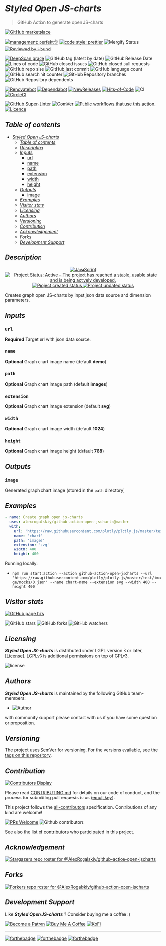 # _Styled Open JS-charts_

> GitHub Action to generate open JS-charts

[![GitHub marketplace](https://img.shields.io/badge/marketplacegithub--open-jscharts-blue?logo=github)](https://github.com/marketplace/actions/graph-open-jscharts)

[![management: perfekt👌](https://img.shields.io/badge/management-perfekt👌-red.svg)](https://github.com/lekterable/perfekt)
[![code style: prettier](https://img.shields.io/badge/code_style-prettier-ff69b4.svg)](https://github.com/prettier/prettier)
![Mergify Status](https://img.shields.io/endpoint.svg?url=https://gh.mergify.io/badges/AlexRogalskiy/github-action-open-jscharts)
[![Reviewed by Hound](https://img.shields.io/badge/Reviewed_by-Hound-8E64B0.svg)](https://houndci.com)

<!-- [![Become a sponsor](https://img.shields.io/badge/sponsor-AlexRogalskiy-181717.svg?logo=github)](https://github.com/sponsors/AlexRogalskiy)-->

[![DeepScan grade](https://deepscan.io/api/teams/11946/projects/15929/branches/326929/badge/grade.svg)](https://deepscan.io/dashboard#view=project&tid=11946&pid=15929&bid=326929)
![GitHub tag (latest by date)](https://img.shields.io/github/v/tag/AlexRogalskiy/github-action-open-jscharts)
![GitHub Release Date](https://img.shields.io/github/release-date/AlexRogalskiy/github-action-open-jscharts)
![Lines of code](https://tokei.rs/b1/github/AlexRogalskiy/github-action-open-jscharts?category=lines)
![GitHub closed issues](https://img.shields.io/github/issues-closed/AlexRogalskiy/github-action-open-jscharts)
![GitHub closed pull requests](https://img.shields.io/github/issues-pr-closed/AlexRogalskiy/github-action-open-jscharts)
![GitHub repo size](https://img.shields.io/github/repo-size/AlexRogalskiy/github-action-open-jscharts)
![GitHub last commit](https://img.shields.io/github/last-commit/AlexRogalskiy/github-action-open-jscharts)
![GitHub language count](https://img.shields.io/github/languages/count/AlexRogalskiy/github-action-open-jscharts)
![GitHub search hit counter](https://img.shields.io/github/search/AlexRogalskiy/github-action-open-jscharts/goto)
![GitHub Repository branches](https://badgen.net/github/branches/AlexRogalskiy/github-action-open-jscharts)
![GitHub Repository dependents](https://badgen.net/github/dependents-repo/AlexRogalskiy/github-action-open-jscharts)

[![Renovatebot](https://badgen.net/badge/renovate/enabled/green?cache=300)](https://renovatebot.com/)
[![Dependabot](https://img.shields.io/badge/dependabot-enabled-1f8ceb.svg?style=flat-square)](https://dependabot.com/)
[![NewReleases](https://newreleases.io/badge.svg)](https://newreleases.io/github/AlexRogalskiy/github-action-open-jscharts)
[![Hits-of-Code](https://hitsofcode.com/github/alexrogalskiy/github-action-open-jscharts?branch=master)](https://hitsofcode.com/github/alexrogalskiy/github-action-open-jscharts?branch=master/view?branch=master)
![CI](https://github.com/AlexRogalskiy/github-action-open-jscharts/workflows/CI/badge.svg)
[![CircleCI](https://circleci.com/gh/AlexRogalskiy/github-action-open-jscharts.svg?style=shield)](https://circleci.com/gh/AlexRogalskiy/github-action-open-jscharts)

<!--[![codecov](https://codecov.io/gh/AlexRogalskiy/github-action-open-jscharts/branch/master/graph/badge.svg)](https://codecov.io/gh/AlexRogalskiy/github-action-charts)-->

[![GitHub Super-Linter](https://github.com/AlexRogalskiy/github-action-open-jscharts/workflows/Lint%20Code%20Base/badge.svg)](https://github.com/marketplace/actions/super-linter)
[![ComVer](https://img.shields.io/badge/ComVer-compliant-brightgreen.svg)][repo]
[![Public workflows that use this action.][total_usages]][search_results]
[![Licence][license_id]][license_content]

## _Table of contents_

<!--ts-->
   * [<em>Styled Open JS-charts</em>](#styled-open-js-charts)
      * [<em>Table of contents</em>](#table-of-contents)
      * [<em>Description</em>](#description)
      * [<em>Inputs</em>](#inputs)
         * [url](#url)
         * [name](#name)
         * [path](#path)
         * [extension](#extension)
         * [width](#width)
         * [height](#height)
      * [<em>Outputs</em>](#outputs)
         * [image](#image)
      * [<em>Examples</em>](#examples)
      * [<em>Visitor stats</em>](#visitor-stats)
      * [<em>Licensing</em>](#licensing)
      * [<em>Authors</em>](#authors)
      * [<em>Versioning</em>](#versioning)
      * [<em>Contribution</em>](#contribution)
      * [<em>Acknowledgement</em>](#acknowledgement)
      * [<em>Forks</em>](#forks)
      * [<em>Development Support</em>](#development-support)
<!--te-->

## _Description_

<p align="center" style="text-align:center;">
    <a href="https://www.typescriptlang.org/">
        <img src="https://img.shields.io/badge/javascript%20-%23323330.svg?&logo=javascript&logoColor=%23F7DF1E" alt="JavaScript" />
    </a>
    <a href="https://www.repostatus.org/#active">
        <img src="https://img.shields.io/badge/Project%20Status-Active-brightgreen" alt="Project Status: Active – The project has reached a stable, usable state and is being actively developed." />
    </a>
    <a href="https://badges.pufler.dev">
        <img src="https://badges.pufler.dev/created/AlexRogalskiy/github-action-open-jscharts" alt="Project created status" />
    </a>
    <a href="https://badges.pufler.dev">
        <img src="https://badges.pufler.dev/updated/AlexRogalskiy/github-action-open-jscharts" alt="Project updated status" />
    </a>
</p>

Creates graph open JS-charts by input json data source and dimension parameters.

## _Inputs_

### `url`

**Required** Target url with json data source.

### `name`

**Optional** Graph chart image name (default **demo**)

### `path`

**Optional** Graph chart image path (default **images**)

### `extension`

**Optional** Graph chart image extension (default **svg**)

### `width`

**Optional** Graph chart image width (default **1024**)

### `height`

**Optional** Graph chart image height (default **768**)

## _Outputs_

### `image`

Generated graph chart image (stored in the `path` directory)

## _Examples_

```yml
- name: Create graph open js-charts
  uses: alexrogalskiy/github-action-open-jscharts@master
  with:
    url: 'https://raw.githubusercontent.com/plotly/plotly.js/master/test/image/mocks/0.json'
    name: 'chart'
    path: 'images'
    extension: 'svg'
    width: 400
    height: 400
```

Running locally:

- `npm run start:action --action github-action-open-jscharts --url 'https://raw.githubusercontent.com/plotly/plotly.js/master/test/image/mocks/0.json' --name chart-name --extension svg --width 400 --height 400`

## _Visitor stats_

[![GitHub page hits](https://hits.seeyoufarm.com/api/count/incr/badge.svg?url=https%3A%2F%2Fgithub.com%2FAlexRogalskiy%2Fgithub-action-open-jscharts&count_bg=%2379C83D&title_bg=%23555555&icon=&icon_color=%23E7E7E7&title=hits&edge_flat=true)](https://hits.seeyoufarm.com)

![GitHub stars](https://img.shields.io/github/stars/AlexRogalskiy/github-action-open-jscharts?style=social)
![GitHub forks](https://img.shields.io/github/forks/AlexRogalskiy/github-action-open-jscharts?style=social)
![GitHub watchers](https://img.shields.io/github/watchers/AlexRogalskiy/github-action-open-jscharts?style=social)

## _Licensing_

_**Styled Open JS-charts**_ is distributed under LGPL version 3 or later,
[[License](https://github.com/AlexRogalskiy/github-action-open-jscharts/blob/master/LICENSE)]. LGPLv3 is
additional permissions on top of GPLv3.

![license](https://user-images.githubusercontent.com/19885116/48661948-6cf97e80-ea7a-11e8-97e7-b45332a13e49.png)

## _Authors_

_**Styled Open JS-charts**_ is maintained by the following GitHub team-members:

- [![Author](https://img.shields.io/badge/author-AlexRogalskiy-FB8F0A)](https://github.com/AlexRogalskiy)

with community support please contact with us if you have some question or proposition.

## _Versioning_

The project uses [SemVer](http://semver.org/) for versioning. For the versions available, see the [tags on
this repository][tags].

## _Contribution_

[![Contributors Display](https://badges.pufler.dev/contributors/AlexRogalskiy/github-action-open-jscharts?size=50&padding=5&bots=true)](https://badges.pufler.dev)

Please read
[CONTRIBUTING.md](https://github.com/AlexRogalskiy/github-action-open-jscharts/blob/master/.github/CONTRIBUTING.md)
for details on our code of conduct, and the process for submitting pull requests to us
([emoji key](https://allcontributors.org/docs/en/emoji-key)).

This project follows the [all-contributors](https://github.com/all-contributors/all-contributors)
specification. Contributions of any kind are welcome!

[![PRs Welcome](https://img.shields.io/badge/PRs-welcome-brightgreen.svg?style=flat-square)](http://makeapullrequest.com)
![Github contributors](https://img.shields.io/github/all-contributors/AlexRogalskiy/github-action-open-jscharts)

See also the list of [contributors][contributors] who participated in this project.

## _Acknowledgement_

[![Stargazers repo roster for @AlexRogalskiy/github-action-open-jscharts](https://reporoster.com/stars/AlexRogalskiy/github-action-open-jscharts)][stars]

## _Forks_

[![Forkers repo roster for @AlexRogalskiy/github-action-open-jscharts](https://reporoster.com/forks/AlexRogalskiy/github-action-open-jscharts)][forkers]

## _Development Support_

Like _**Styled Open JS-charts**_ ? Consider buying me a coffee :\)

[![Become a Patron](https://img.shields.io/badge/Become_Patron-Support_me_on_Patreon-blue.svg?style=flat-square&logo=patreon&color=e64413)](https://www.patreon.com/alexrogalskiy)
[![Buy Me A Coffee](https://img.shields.io/badge/Donate-Buy%20me%20a%20coffee-yellow.svg?logo=buy%20me%20a%20coffee)](https://www.buymeacoffee.com/AlexRogalskiy)
[![KoFi](https://img.shields.io/badge/Donate-Buy%20me%20a%20coffee-yellow.svg?logo=ko-fi)](https://ko-fi.com/alexrogalskiy)

---

[![forthebadge](https://img.shields.io/badge/made%20with-%20javascript-C1282D.svg?logo=javascript&style=for-the-badge)](https://www.javascript.com/)
[![forthebadge](https://img.shields.io/badge/powered%20by-%20github-7116FB.svg?logo=github&style=for-the-badge)](https://github.com/)
[![forthebadge](https://img.shields.io/badge/build%20with-%20%E2%9D%A4-B6FF9B.svg?logo=heart&style=for-the-badge)](https://forthebadge.com/)

[repo]: https://github.com/AlexRogalskiy/github-action-open-jscharts
[tags]: https://github.com/AlexRogalskiy/github-action-open-jscharts/tags
[issues]: https://github.com/AlexRogalskiy/github-action-open-jscharts/issues
[pulls]: https://github.com/AlexRogalskiy/github-action-open-jscharts/pulls
[wiki]: https://github.com/AlexRogalskiy/github-action-open-jscharts/wiki
[stars]: https://github.com/AlexRogalskiy/github-action-open-jscharts/stargazers
[forkers]: https://github.com/AlexRogalskiy/github-action-open-jscharts/network/members
[contributors]: https://github.com/AlexRogalskiy/github-action-open-jscharts/graphs/contributors
[license_id]: https://img.shields.io/github/license/AlexRogalskiy/github-action-open-jscharts
[license_content]: https://github.com/AlexRogalskiy/github-action-open-jscharts/blob/master/LICENSE
[total_usages]:
  https://img.shields.io/endpoint?url=https%3A%2F%2Fapi-git-master.endbug.vercel.app%2Fapi%2Fgithub-actions%2Fused-by%3Faction%3DAlexRogalskiy%2Fgithub-action-open-jscharts%26badge%3Dtrue
[search_results]:
  https://github.com/search?o=desc&q=AlexRogalskiy/github-action-open-jscharts+path%3A.github%2Fworkflows+language%3AYAML&s=&type=Code
